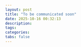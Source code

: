 ```yaml
---
layout: post
title: "To be communicated soon" 
date: 2025-10-16 00:32:13
description: 
tags: 
categories: 
tabs: false
---
```


